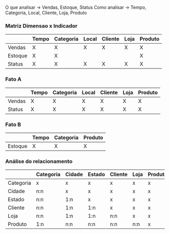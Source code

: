 O que analisar -> Vendas, Estoque, Status
Como analisar -> Tempo, Categoria, Local, Cliente, Loja, Produto

### Matriz Dimensao x Indicador

|       |Tempo|Categoria|Local|Cliente|Loja |Produto|
|---    |---  |---      |---  |---    |---  |---    |
|Vendas |  X  |  X      |  X  |   X   |  X  |  X    |
|Estoque|  X  |  X      |     |       |     |  X    | 
|Status |  X  |  X      |  X  |   X   |  X  |  X    |



### Fato A

|       |Tempo|Categoria|Local|Cliente|Loja |Produto|
|---    |---  |---      |---  |---    |---  |---    |
|Vendas |  X  |  X      |  X  |   X   |  X  |  X    |
|Status |  X  |  X      |  X  |   X   |  X  |  X    |


### Fato B

|       |Tempo|Categoria|Produto|
|---    |---  |---      |---    |
|Estoque|  X  |  X      |  X    | 



### Análise do relacionamento

|           | Categoria | Cidade | Estado | Cliente | Loja | Produto |
|-----------|-----------|--------|--------|---------|------|---------|
| Categoria | x         | x      | x      | x       | x    | x       |
| Cidade    | n:n       | x      | x      | x       | x    | x       |
| Estado    | n:n       | 1:n    | x      | x       | x    | x       |
| Cliente   | n:n       | 1:n    | 1:n    | x       | x    | x       |
| Loja      | n:n       | 1:n    | 1:n    | n:n     | x    | x       |
| Produto   | 1:n       | n:n    | n:n    | n:n     | n:n  | x       |